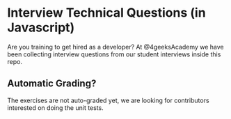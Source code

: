 # Interview Technical Questions (in Javascript)

Are you training to get hired as a developer? At @4geeksAcademy we have been collecting interview questions from our student interviews inside this repo. 

## Automatic Grading?

The exercises are not auto-graded yet, we are looking for contributors interested on doing the unit tests.
